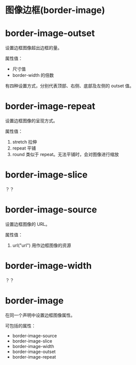 图像边框(border-image)
=====================

border-image-outset
===================

设置边框图像超出边框的量。

属性值：

+ 尺寸值
+ border-width 的倍数

有四种设置方式，分别代表顶部、右侧、底部及左侧的 outset 值。

border-image-repeat
===================

设置边框图像的呈现方式。

属性值：

1. stretch 拉伸
2. repeat 平铺
3. round 类似于 repeat。无法平铺时，会对图像进行缩放

border-image-slice
==================

？？

border-image-source
===================

设置边框图像的 URL。

属性值：

1. url("url") 用作边框图像的资源

border-image-width
==================

？？

border-image
============

在同一个声明中设置边框图像属性。

可包括的属性：

+ border-image-source
+ border-image-slice
+ border-image-width
+ border-image-outset
+ border-image-repeat